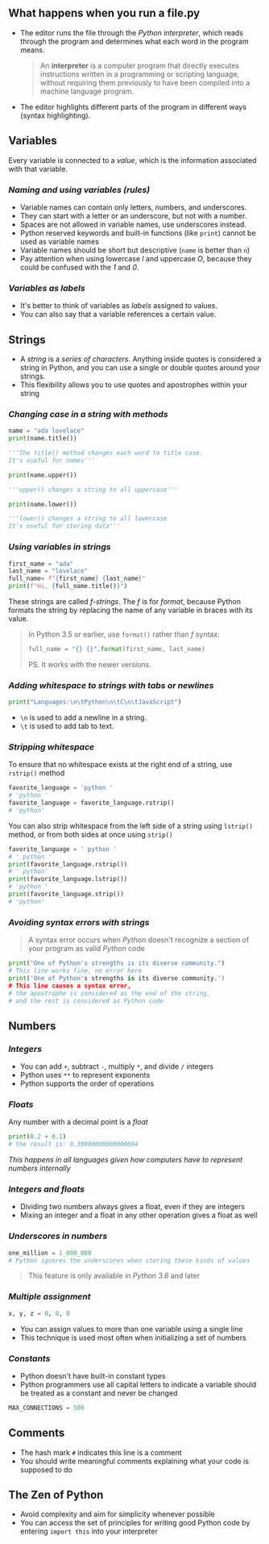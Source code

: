 ## What happens when you run a file.py

- The editor runs the file through the *Python interpreter*, which reads through the program and determines what each word in the program means.

  > An **interpreter** is a computer program that directly executes instructions written in a programming or scripting language, without requiring them previously to have been compiled into a machine language program.

- The editor highlights different parts of the program in different ways (syntax highlighting).
## Variables
Every variable is connected to a *value*, which is the information associated with that variable.

### *Naming and using variables (rules)*

- Variable names can contain only letters, numbers, and underscores.
- They can start with a letter or an underscore, but not with a number.
- Spaces are not allowed in variable names, use underscores instead.
- Python reserved keywords and built-in functions (like `print`) cannot be used as variable names
- Variable names should be short but descriptive (`name` is better than `n`)
- Pay attention when using lowercase *l* and uppercase *O*, because they could be confused with the *1* and *0*.

### *Variables as labels*

- It's better to think of variables as *labels* assigned to values.
- You can also say that a variable references a certain value.
## Strings
- A *string* is a _series of characters_. Anything inside quotes is considered a string in Python, and you can use a single or double quotes around your strings.
- This flexibility allows you to use quotes and apostrophes within your string

### *Changing case in a string with methods*

```python
name = "ada lovelace"
print(name.title())

'''The title() method changes each word to title case.
It's useful for names'''

print(name.upper())

'''upper() changes a string to all uppercase'''

print(name.lower())

'''lower() changes a string to all lowercase
It's useful for storing data'''
```

### *Using variables in strings*
```python
first_name = "ada"
last_name = "lovelace"
full_name= f"{first_name} {last_name}"
print(f"Hi, {full_name.title()}")
```
These strings are called _f-strings_. The _f_ is for _format_, because Python formats the string by replacing the name of any variable in braces with its value.

>In Python 3.5 or earlier, use `format()` rather than _f_ syntax:
>
>```python
>full_name = "{} {}".format(first_name, last_name)
>```
>
>PS. It works with the newer versions.
### _Adding whitespace to strings with tabs or newlines_
```python
print("Languages:\n\tPython\n\tC\n\tJavaScript")
```
- `\n` is used to add a newline in a string.
- `\t` is used to add tab to text.
### _Stripping whitespace_
To ensure that no whitespace exists at the right end of a string, use `rstrip()` method

```python
favorite_language = 'python '
# 'python ' 
favorite_language = favorite_language.rstrip()
# 'python'
```
You can also strip whitespace from the left side of a string using `lstrip()` method, or from both sides at once using `strip()`

```python
favorite_language = ' python '
# ' python ' 
print(favorite_language.rstrip())
# ' python'
print(favorite_language.lstrip())
# 'python '
print(favorite_language.strip())
# 'python'
```
### _Avoiding syntax errors with strings_
>A syntax error occurs when _Python_ doesn't recognize a section of your program as valid _Python_ code
```python
print("One of Python's strengths is its diverse community.")
# This line works fine, no error here
print('One of Python's strengths is its diverse community.')
# This line causes a syntax error,
# the apostrophe is considered as the end of the string,
# and the rest is considered as Python code
```
## Numbers
### _Integers_
- You can add `+`, subtract `-`, multiply `*`, and divide `/` integers
- Python uses `**` to represent exponents
- Python supports the order of operations
### _Floats_
Any number with a decimal point is a _float_

```python
print(0.2 + 0.1)
# the result is: 0.30000000000000004
```
_This happens in all languages given how computers have to represent numbers internally_
### _Integers and floats_
- Dividing two numbers always gives a float, even if they are integers
- Mixing an integer and a float in any other operation gives a float as well
### _Underscores in numbers_
```python
one_million = 1_000_000
# Python ignores the underscores when storing these kinds of values
```
>This feature is only available in _Python 3.6_ and later
### _Multiple assignment_
```python
x, y, z = 0, 0, 0
```
- You can assign values to more than one variable using a single line
- This technique is used most often when initializing a set of numbers
### _Constants_
- Python doesn't have built-in constant types
- Python programmers use all capital letters to indicate a variable should be treated as a constant and never be changed
```python
MAX_CONNECTIONS = 500
```
## Comments
- The hash mark `#` indicates this line is a comment
- You should write meaningful comments explaining what your code is supposed to do
## The Zen of Python
- Avoid complexity and aim for simplicity whenever possible
- You can access the set of principles for writing good Python code by entering `import this` into your interpreter